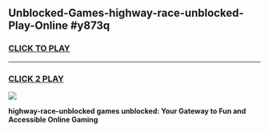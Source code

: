 
## Unblocked-Games-highway-race-unblocked-Play-Online #y873q
<h3>
<a href="https://news.freeplayer.one?title=highway-race-unblocked&ref=3">CLICK TO PLAY</a></h3>
<hr>

<h3>
<a href="https://news.freeplayer.one?title=highway-race-unblocked&ref=3">CLICK 2 PLAY</a>
  
</h3>

<a href="https://news.freeplayer.one?title=highway-race-unblocked&ref=3"><img src="https://clearcache.store/games.png"></a>


**highway-race-unblocked games unblocked: Your Gateway to Fun and Accessible Online Gaming**

